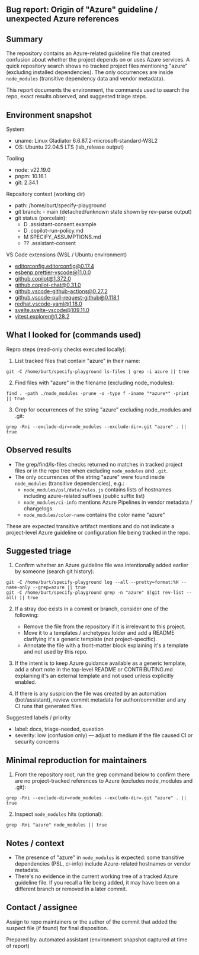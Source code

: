 ## Bug report: Origin of "Azure" guideline / unexpected Azure references

Summary
-------
The repository contains an Azure-related guideline file that created confusion about whether the project depends on or uses Azure services. A quick repository search shows no tracked project files mentioning "azure" (excluding installed dependencies). The only occurrences are inside `node_modules` (transitive dependency data and vendor metadata).

This report documents the environment, the commands used to search the repo, exact results observed, and suggested triage steps.

Environment snapshot
--------------------

System
  - uname: Linux Gladiator 6.6.87.2-microsoft-standard-WSL2
  - OS: Ubuntu 22.04.5 LTS (lsb_release output)

Tooling
  - node: v22.19.0
  - pnpm: 10.16.1
  - git: 2.34.1

Repository context (working dir)
  - path: /home/burt/specify-playground
  - git branch: - main (detached/unknown state shown by rev-parse output)
  - git status (porcelain):
    - D .assistant-consent.example
    - D .copilot-run-policy.md
    - M SPECIFY_ASSUMPTIONS.md
    - ?? .assistant-consent

VS Code extensions (WSL / Ubuntu environment)
  - editorconfig.editorconfig@0.17.4
  - esbenp.prettier-vscode@11.0.0
  - github.copilot@1.372.0
  - github.copilot-chat@0.31.0
  - github.vscode-github-actions@0.27.2
  - github.vscode-pull-request-github@0.118.1
  - redhat.vscode-yaml@1.18.0
  - svelte.svelte-vscode@109.11.0
  - vitest.explorer@1.28.2

What I looked for (commands used)
---------------------------------

Repro steps (read-only checks executed locally):

1) List tracked files that contain "azure" in their name:

```
git -C /home/burt/specify-playground ls-files | grep -i azure || true
```

2) Find files with "azure" in the filename (excluding node_modules):

```
find . -path ./node_modules -prune -o -type f -iname "*azure*" -print || true
```

3) Grep for occurrences of the string "azure" excluding node_modules and .git:

```
grep -Rni --exclude-dir=node_modules --exclude-dir=.git "azure" . || true
```

Observed results
----------------

- The grep/find/ls-files checks returned no matches in tracked project files or in the repo tree when excluding `node_modules` and `.git`.
- The only occurrences of the string "azure" were found inside `node_modules` (transitive dependencies), e.g.:
  - `node_modules/psl/data/rules.js` contains lists of hostnames including azure-related suffixes (public suffix list)
  - `node_modules/ci-info` mentions Azure Pipelines in vendor metadata / changelogs
  - `node_modules/color-name` contains the color name "azure"

These are expected transitive artifact mentions and do not indicate a project-level Azure guideline or configuration file being tracked in the repo.

Suggested triage
----------------

1) Confirm whether an Azure guideline file was intentionally added earlier by someone (search git history):

```
git -C /home/burt/specify-playground log --all --pretty=format:%H --name-only --grep=azure || true
git -C /home/burt/specify-playground grep -n "azure" $(git rev-list --all) || true
```

2) If a stray doc exists in a commit or branch, consider one of the following:
   - Remove the file from the repository if it is irrelevant to this project.
   - Move it to a templates / archetypes folder and add a README clarifying it's a generic template (not project-specific).
   - Annotate the file with a front-matter block explaining it's a template and not used by this repo.

3) If the intent is to keep Azure guidance available as a generic template, add a short note in the top-level README or CONTRIBUTING.md explaining it's an external template and not used unless explicitly enabled.

4) If there is any suspicion the file was created by an automation (bot/assistant), review commit metadata for author/committer and any CI runs that generated files.

Suggested labels / priority
 - label: docs, triage-needed, question
 - severity: low (confusion only) — adjust to medium if the file caused CI or security concerns

Minimal reproduction for maintainers
-----------------------------------

1. From the repository root, run the grep command below to confirm there are no project-tracked references to Azure (excludes node_modules and .git):

```
grep -Rni --exclude-dir=node_modules --exclude-dir=.git "azure" . || true
```

2. Inspect `node_modules` hits (optional):

```
grep -Rni "azure" node_modules || true
```

Notes / context
---------------
- The presence of "azure" in `node_modules` is expected: some transitive dependencies (PSL, ci-info) include Azure-related hostnames or vendor metadata.
- There's no evidence in the current working tree of a tracked Azure guideline file. If you recall a file being added, it may have been on a different branch or removed in a later commit.

Contact / assignee
------------------
Assign to repo maintainers or the author of the commit that added the suspect file (if found) for final disposition.

Prepared by: automated assistant (environment snapshot captured at time of report)
